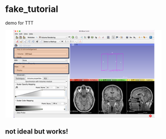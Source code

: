 # fake_tutorial
demo for TTT

<img src="https://raw.githubusercontent.com/muratmaga/fake_tutorial/main/images/Slide1.png">

## not ideal but works!